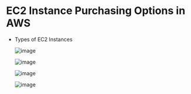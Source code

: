 # EC2 Instance Purchasing Options in AWS

- Types of EC2 Instances

  ![image](https://github.com/user-attachments/assets/d5cd1b8f-53a8-4c2d-98b4-108976b0d0eb)

  ![image](https://github.com/user-attachments/assets/f0b5e1ca-9e01-469a-9e88-4f0e565de851)

  ![image](https://github.com/user-attachments/assets/3e2078de-20d0-4c06-a4a8-1971231732a8)

  ![image](https://github.com/user-attachments/assets/42e88f57-26ea-426d-958d-acebf83ebb9e)




